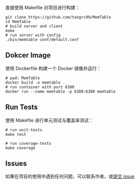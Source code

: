 直接使用 Makefile 对项目进行构建：

```shell
git clone https://github.com/tangrc99/MemTable
cd MemTable
# build server and client
make
# run server with config
./bin/memtable conf/default.conf
```

## Dokcer Image

 使用 Dockerfile 构建一个 Docker 镜像并运行：

```shell
# pwd: MemTable
docker build -o memtable .
# run container with port 6380
docker run --name memtable -p 6380:6380 memtable
```

## Run Tests

使用 Makefile 进行单元测试与覆盖率测试：

```shell
# run unit-tests
make test

# run coverage-tests
make coverage
```

## Issues

如果在项目的使用中遇到任何问题，可以联系作者，或[提交 issue](https://github.com/tangrc99/MemTable/issues/new)
